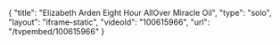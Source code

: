 {
    "title": "Elizabeth Arden Eight Hour AllOver Miracle Oil",
    "type": "solo",
    "layout": "iframe-static",
    "videoId": "100615966",
    "url": "\/tvpembed\/100615966"
}